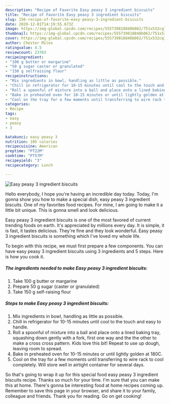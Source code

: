 ```yaml
---
description: "Recipe of Favorite Easy peasy 3 ingredient biscuits"
title: "Recipe of Favorite Easy peasy 3 ingredient biscuits"
slug: 156-recipe-of-favorite-easy-peasy-3-ingredient-biscuits
date: 2020-12-01T14:19:55.673Z
image: https://img-global.cpcdn.com/recipes/555739818848b062/751x532cq70/easy-peasy-3-ingredient-biscuits-recipe-main-photo.jpg
thumbnail: https://img-global.cpcdn.com/recipes/555739818848b062/751x532cq70/easy-peasy-3-ingredient-biscuits-recipe-main-photo.jpg
cover: https://img-global.cpcdn.com/recipes/555739818848b062/751x532cq70/easy-peasy-3-ingredient-biscuits-recipe-main-photo.jpg
author: Chester Miles
ratingvalue: 4.5
reviewcount: 23763
recipeingredient:
- "100 g butter or margarine"
- "50 g sugar caster or granulated"
- "150 g selfraising flour"
recipeinstructions:
- "Mix ingredients in bowl, handling as little as possible."
- "Chill in refrigerator for 10-15 minutes until cool to the touch and easy to handle."
- "Roll a spoonful of mixture into a ball and place onto a lined baking tray, squashing down gently with a fork, first one way and the the other to make a cross cross pattern. Kids love this bit! Repeat to use up dough, leaving room to spread."
- "Bake in preheated oven for 10-15 minutes or until lightly golden at 180C."
- "Cool on the tray for a few moments until transferring to wire rack to cool completely. Will store well in airtight container for several days."
categories:
- Recipe
tags:
- easy
- peasy
- 3

katakunci: easy peasy 3 
nutrition: 105 calories
recipecuisine: American
preptime: "PT22M"
cooktime: "PT57M"
recipeyield: "3"
recipecategory: Lunch

---
```



![Easy peasy 3 ingredient biscuits](https://img-global.cpcdn.com/recipes/555739818848b062/751x532cq70/easy-peasy-3-ingredient-biscuits-recipe-main-photo.jpg)

Hello everybody, I hope you're having an incredible day today. Today, I'm gonna show you how to make a special dish, easy peasy 3 ingredient biscuits. One of my favorites food recipes. For mine, I am going to make it a little bit unique. This is gonna smell and look delicious.

Easy peasy 3 ingredient biscuits is one of the most favored of current trending foods on earth. It's appreciated by millions every day. It is simple, it is fast, it tastes delicious. They're fine and they look wonderful. Easy peasy 3 ingredient biscuits is something which I've loved my whole life.




To begin with this recipe, we must first prepare a few components. You can have easy peasy 3 ingredient biscuits using 3 ingredients and 5 steps. Here is how you cook it.

<!--inarticleads1-->

##### The ingredients needed to make Easy peasy 3 ingredient biscuits:

1. Take 100 g butter or margarine
1. Prepare 50 g sugar (caster or granulated)
1. Take 150 g self-raising flour




<!--inarticleads2-->

##### Steps to make Easy peasy 3 ingredient biscuits:

1. Mix ingredients in bowl, handling as little as possible.
1. Chill in refrigerator for 10-15 minutes until cool to the touch and easy to handle.
1. Roll a spoonful of mixture into a ball and place onto a lined baking tray, squashing down gently with a fork, first one way and the the other to make a cross cross pattern. Kids love this bit! Repeat to use up dough, leaving room to spread.
1. Bake in preheated oven for 10-15 minutes or until lightly golden at 180C.
1. Cool on the tray for a few moments until transferring to wire rack to cool completely. Will store well in airtight container for several days.




So that's going to wrap it up for this special food easy peasy 3 ingredient biscuits recipe. Thanks so much for your time. I'm sure that you can make this at home. There's gonna be interesting food at home recipes coming up. Remember to save this page in your browser, and share it to your family, colleague and friends. Thank you for reading. Go on get cooking!
